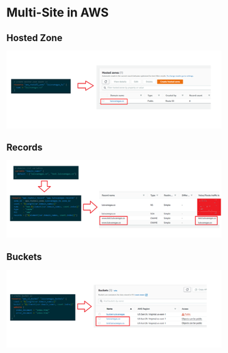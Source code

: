 # Multi-Site in AWS

## Hosted Zone
![process-1](img/process-1.png)

## Records
![process-2](img/process-2.png)

## Buckets
![process-3](img/process-3.png)

